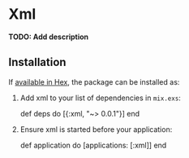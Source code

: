 # Xml

**TODO: Add description**

## Installation

If [available in Hex](https://hex.pm/docs/publish), the package can be installed as:

  1. Add xml to your list of dependencies in `mix.exs`:

        def deps do
          [{:xml, "~> 0.0.1"}]
        end

  2. Ensure xml is started before your application:

        def application do
          [applications: [:xml]]
        end
